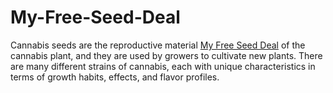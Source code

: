 # My-Free-Seed-Deal
Cannabis seeds are the reproductive material <a href="https://justcannabisseed.com/weed-seeds-shop/free-cannabis-seeds/">My Free Seed Deal</a> of the cannabis plant, and they are used by growers to cultivate new plants. There are many different strains of cannabis, each with unique characteristics in terms of growth habits, effects, and flavor profiles.
